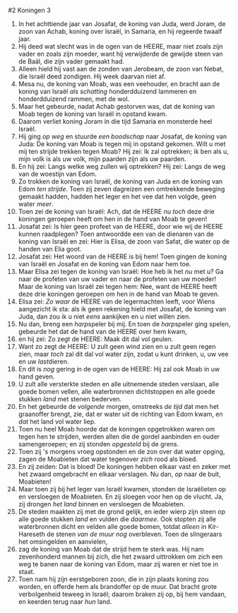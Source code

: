 #2 Koningen 3
1. In het achttiende jaar van Josafat, de koning van Juda, werd Joram, de zoon van Achab, koning over Israël, in Samaria, en hij regeerde twaalf jaar.
2. Hij deed wat slecht was in de ogen van de HEERE, maar niet zoals zijn vader en zoals zijn moeder, want hij verwijderde de gewijde steen van de Baäl, die zijn vader gemaakt had.
3. Alleen hield hij vast aan de zonden van Jerobeam, de zoon van Nebat, die Israël deed zondigen. Hij week daarvan niet af.
4. Mesa nu, de koning van Moab, was een veehouder, en bracht aan de koning van Israël *als schatting* honderdduizend lammeren en honderdduizend rammen, met de wol.
5. Maar het gebeurde, nadat Achab gestorven was, dat de koning van Moab tegen de koning van Israël in opstand kwam.
6. Daarom verliet koning Joram in die tijd Samaria en monsterde heel Israël.
7. Hij ging *op weg* en stuurde *een boodschap* naar Josafat, de koning van Juda: De koning van Moab is tegen mij in opstand gekomen. Wilt u met mij ten strijde trekken tegen Moab? Hij zei: Ik zal optrekken; ik ben als u, mijn volk is als uw volk, mijn paarden zijn als uw paarden.
8. En hij zei: Langs welke weg zullen wij optrekken? Hij zei: Langs de weg van de woestijn van Edom.
9. Zo trokken de koning van Israël, de koning van Juda en de koning van Edom *ten strijde*. Toen zij zeven dagreizen een omtrekkende beweging gemaakt hadden, hadden het leger en het vee dat hen volgde, geen water *meer*.
10. Toen zei de koning van Israël: Ach, dat de HEERE *nu toch* deze drie koningen geroepen heeft om hen in de hand van Moab te geven!
11. Josafat zei: Is hier geen profeet van de HEERE, door wie wij de HEERE kunnen raadplegen? Toen antwoordde een van de dienaren van de koning van Israël en zei: Hier is Elisa, de zoon van Safat, die water op de handen van Elia goot.
12. Josafat zei: Het woord van de HEERE is bij hem! Toen gingen de koning van Israël en Josafat en de koning van Edom naar hem toe.
13. Maar Elisa zei tegen de koning van Israël: Hoe heb ik het *nu* met u? Ga naar de profeten van uw vader en naar de profeten van uw moeder! Maar de koning van Israël zei tegen hem: Nee, want de HEERE heeft deze drie koningen geroepen om hen in de hand van Moab te geven.
14. Elisa zei: *Zo waar* de HEERE van de legermachten leeft, voor Wiens aangezicht ik sta: als ik geen rekening hield met Josafat, de koning van Juda, dan zou ik u niet *eens* aankijken en u niet willen zien.
15. Nu dan, breng een *harp*speler bij mij. En toen de *harp*speler ging spelen, gebeurde het dat de hand van de HEERE over hem kwam,
16. en hij zei: Zo zegt de HEERE: Maak dit dal vol geulen.
17. Want zo zegt de HEERE: U zult geen wind zien en u zult geen regen zien, maar *toch* zal dit dal vol water zijn, zodat u kunt drinken, u, uw vee en uw *last*dieren.
18. En dit is *nog* gering in de ogen van de HEERE: Hij zal ook Moab in uw hand geven.
19. U zult alle versterkte steden en alle uitnemende steden verslaan, alle goede bomen vellen, alle waterbronnen dichtstoppen en alle goede stukken *land* met stenen bederven.
20. En het gebeurde de *volgende* morgen, omstreeks *de tijd* dat men het graanoffer brengt, zie, dat er water uit de richting van Edom kwam, en *dat* het land vol water liep.
21. Toen nu heel Moab hoorde dat de koningen opgetrokken waren om tegen hen te strijden, werden allen die de gordel aanbinden en ouder samengeroepen; en zij stonden *opgesteld* bij de grens.
22. Toen zij 's morgens vroeg opstonden en de zon over dat water opging, zagen de Moabieten dat water tegenover *zich* rood als bloed.
23. En zij zeiden: Dat is bloed! De koningen hebben elkaar vast en zeker met het zwaard omgebracht en elkaar verslagen. Nu dan, *op* naar de buit, Moabieten!
24. Maar toen zij bij het leger van Israël kwamen, stonden de Israëlieten op en versloegen de Moabieten. En zij sloegen voor hen op de vlucht. Ja, zij drongen *het land* binnen en versloegen de Moabieten.
25. De steden maakten zij met de grond gelijk, en ieder wierp zijn steen op alle goede stukken *land* en vulden die *daarmee*. Ook stopten zij alle waterbronnen dicht en velden alle goede bomen, totdat *alleen* in Kir-Hareseth de stenen *van de muur nog* overbleven. Toen de slingeraars het omsingelden en aanvielen,
26. zag de koning van Moab dat de strijd hem te sterk was. Hij nam zevenhonderd mannen bij zich, die het zwaard uittrokken om zich een weg te banen naar de koning van Edom, maar zij waren er niet toe in staat.
27. Toen nam hij zijn eerstgeboren zoon, die in zijn plaats koning zou worden, en offerde hem als brandoffer op de muur. Dat bracht grote verbolgenheid teweeg in Israël; daarom braken zij op, bij hem vandaan, en keerden terug naar *hun* land.
